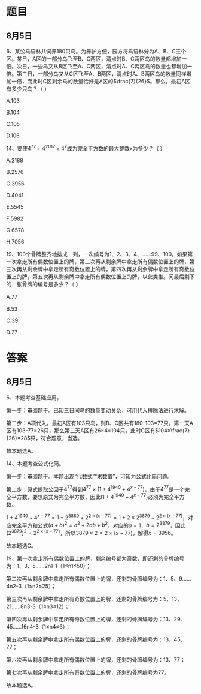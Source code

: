 # 题目

## 8月5日

6、某公鸟语林共饲养180只鸟。为养护方便，园方将鸟语林分为A、B、C三个区。某日，A区的一部分鸟飞至B、C两区，清点时B、C两区鸟的数量都增加一倍。次日，一些鸟又从B区飞至A、C两区，清点时A、C两区鸟的数量也都增加一倍。第三日，一部分鸟又从C区飞至A、B两区，清点时A、B两区鸟的数量同样增加一倍，而此时C区剩余鸟的数量恰好是A区的$\frac{7}{26}$。那么，最初A区有多少只鸟？（ ）

A.103 

B.104 

C.105 

D.106

14、要使$4^{77}+4^{2017}+4^x$​成为完全平方数的最大整数x为多少？（ ）

A.2188

B.2576

C.3956

D.4041

E.5545

F.5982

G.6578

H.7056

19、100个骨牌整齐地排成一列，一次编号为1、2、3、4、……99、100。如果第一次拿走所有偶数位置上的牌，第二次再从剩余牌中拿走所有偶数位置上的牌，第三次再从剩余牌中拿走所有奇数位置上的牌，第四次再从剩余牌中拿走所有奇数位置上的牌，第五次再从剩余牌中拿走所有偶数位置上的牌，以此类推。问最后剩下的一张骨牌的编号是多少？（ ）

A.77 　

B.53 

C.39 

D.27

# 答案

## 8月5日

6、本题考查基础应用。

第一步：审阅题干。已知三日间鸟的数量变动关系，可用代入排除法进行求解。

第二步：A项代入，最初A区有103只鸟，则B、C区共有180-103=77只。第一天A区有103-77=26只，那么第三天A区有26×4=104只，此时C区有$104×\frac{7}{26}=28$只，符合题意，当选。

故本题选A。

14、本题考查公式化简。

第一步：审阅题干。本题出现“代数式”“求数值”，可知为公式化简问题。

第二步：原式提取公因子$4^{77}$得到$4^{77}×(1+4^{1940}+4^{x-77})$，由于$4^{77}$​是一个完全平方数，要想原式为完全平方数，因此$(1+4^{1940}+4^{x-77})$必须为完全平方数。

$1+4^{1940}+4^{x-77}=1+2^{3880}+2^{2×(x-77)}=1+2×2^{3879}+2^{2×(x-77)}$​​​​，对应完全平方和公式$(a+b)^2=a^2+2ab+b^2$​​，对应的$a=1$​​，$b=2^{3879}$​​，因此$(2^{3879})^2=2^{2×(x-77)}$​​，所以$3879×2=2×(x-77)$​​，解得$x=3956$​​。

故本题选C。

19、第一次拿走所有偶数位置上的牌，剩余编号都为奇数，即还剩的骨牌编号为：1、3、5……2n1-1（1≤n1≤50）；

第二次再从剩余牌中拿走所有偶数位置上的牌，还剩的骨牌编号为：1、5、9……4n2-3（1≤n2≤25）；

第三次再从剩余牌中拿走所有奇数位置上的牌，还剩的骨牌编号为：5、13、21……8n3-3（1≤n3≤12）；

第四次再从剩余牌中拿走所有奇数位置上的牌，还剩的骨牌编号为：13、29、45……16n4-3（1≤n4≤6）；

第五次再从剩余牌中拿走所有偶数位置上的牌，还剩的骨牌编号为：13、45、77；

第六次再从剩余牌中拿走所有偶数位置上的牌，还剩的骨牌编号为：13、77；

第七次再从剩余牌中拿走所有奇数位置上的牌，还剩的骨牌编号为77。

故本题选A。